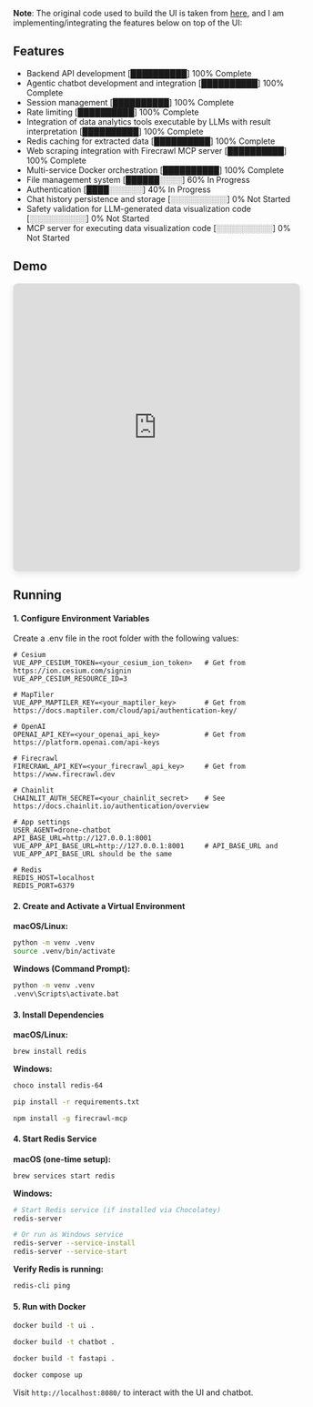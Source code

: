 **Note**: The original code used to build the UI is taken from [here](https://github.com/ArduPilot/UAVLogViewer), and I am implementing/integrating the features below on top of the UI:

## Features

- Backend API development [██████████] 100% Complete
- Agentic chatbot development and integration [██████████] 100% Complete
- Session management [██████████] 100% Complete
- Rate limiting [██████████] 100% Complete
- Integration of data analytics tools executable by LLMs with result interpretation [██████████] 100% Complete
- Redis caching for extracted data [██████████] 100% Complete
- Web scraping integration with Firecrawl MCP server [██████████] 100% Complete
- Multi-service Docker orchestration [██████████] 100% Complete
- File management system [██████░░░░] 60% In Progress
- Authentication [████░░░░░░] 40% In Progress
- Chat history persistence and storage [░░░░░░░░░░] 0% Not Started
- Safety validation for LLM-generated data visualization code [░░░░░░░░░░] 0% Not Started
- MCP server for executing data visualization code [░░░░░░░░░░] 0% Not Started

## Demo 

<div style="display: flex; justify-content: flex-start; margin-bottom: 20px;">
  <iframe width="1000" height="506" 
          src="https://www.youtube.com/embed/vtJJbjGfosw" 
          style="max-width: 1000px; border-radius: 8px; box-shadow: 0 4px 12px rgba(0,0,0,0.1);"
          frameborder="0" 
          allow="accelerometer; autoplay; clipboard-write; encrypted-media; gyroscope; picture-in-picture" 
          allowfullscreen>
  </iframe>
</div>

## Running  

#### 1. Configure Environment Variables


Create a .env file in the root folder with the following values:

```env 
# Cesium 
VUE_APP_CESIUM_TOKEN=<your_cesium_ion_token>   # Get from https://ion.cesium.com/signin
VUE_APP_CESIUM_RESOURCE_ID=3

# MapTiler 
VUE_APP_MAPTILER_KEY=<your_maptiler_key>       # Get from https://docs.maptiler.com/cloud/api/authentication-key/

# OpenAI 
OPENAI_API_KEY=<your_openai_api_key>           # Get from https://platform.openai.com/api-keys

# Firecrawl
FIRECRAWL_API_KEY=<your_firecrawl_api_key>     # Get from https://www.firecrawl.dev

# Chainlit
CHAINLIT_AUTH_SECRET=<your_chainlit_secret>    # See https://docs.chainlit.io/authentication/overview

# App settings
USER_AGENT=drone-chatbot
API_BASE_URL=http://127.0.0.1:8001
VUE_APP_API_BASE_URL=http://127.0.0.1:8001     # API_BASE_URL and VUE_APP_API_BASE_URL should be the same

# Redis 
REDIS_HOST=localhost
REDIS_PORT=6379
```

#### 2. Create and Activate a Virtual Environment

**macOS/Linux:**
```bash
python -m venv .venv
source .venv/bin/activate
```

**Windows (Command Prompt):**
```bash
python -m venv .venv
.venv\Scripts\activate.bat
```

#### 3. Install Dependencies 

**macOS/Linux:**
```bash
brew install redis
```

**Windows:**
```bash
choco install redis-64
```

```bash
pip install -r requirements.txt

npm install -g firecrawl-mcp
```

#### 4. Start Redis Service

**macOS (one-time setup):**
```bash
brew services start redis
```

**Windows:**
```bash
# Start Redis service (if installed via Chocolatey)
redis-server

# Or run as Windows service
redis-server --service-install
redis-server --service-start
```

**Verify Redis is running:**
```bash
redis-cli ping
```

#### 5. Run with Docker 

```bash
docker build -t ui .
```

```bash
docker build -t chatbot .
``` 

```bash 
docker build -t fastapi .
```

```bash
docker compose up
```

Visit `http://localhost:8080/` to interact with the UI and chatbot.